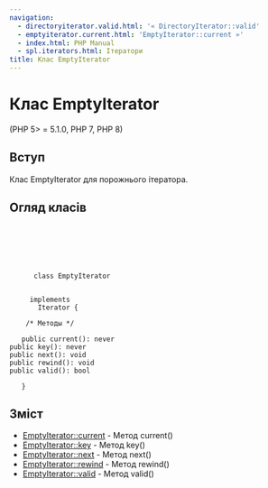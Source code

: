 ```yaml
---
navigation:
  - directoryiterator.valid.html: '« DirectoryIterator::valid'
  - emptyiterator.current.html: 'EmptyIterator::current »'
  - index.html: PHP Manual
  - spl.iterators.html: Ітератори
title: Клас EmptyIterator
---
```

# Клас EmptyIterator

(PHP 5> = 5.1.0, PHP 7, PHP 8)

## Вступ

Клас EmptyIterator для порожнього ітератора.

## Огляд класів

```classsynopsis

     
    

    
     
      class EmptyIterator
     

     implements 
       Iterator {

    /* Методы */
    
   public current(): never
public key(): never
public next(): void
public rewind(): void
public valid(): bool

   }
```

## Зміст

-   [EmptyIterator::current](emptyiterator.current.md) - Метод current()
-   [EmptyIterator::key](emptyiterator.key.md) - Метод key()
-   [EmptyIterator::next](emptyiterator.next.md) - Метод next()
-   [EmptyIterator::rewind](emptyiterator.rewind.md) - Метод rewind()
-   [EmptyIterator::valid](emptyiterator.valid.md) - Метод valid()
